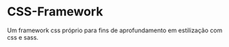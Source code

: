 # CSS-Framework
Um framework css próprio para fins de aprofundamento em estilização com css e sass. 
